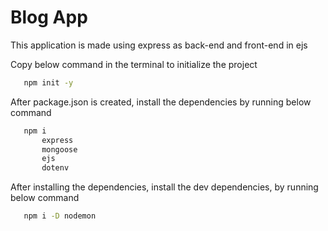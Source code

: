 # Blog App

 This application is made using express as back-end and front-end in ejs

 Copy below command in the terminal to initialize the project

 ```bash
    npm init -y
 ```
 After package.json is created, install the dependencies by running below command
 ```bash
    npm i
        express
        mongoose
        ejs
        dotenv
 ```
 After installing the dependencies, install the dev dependencies, by running below command
 ```bash
    npm i -D nodemon
 ```